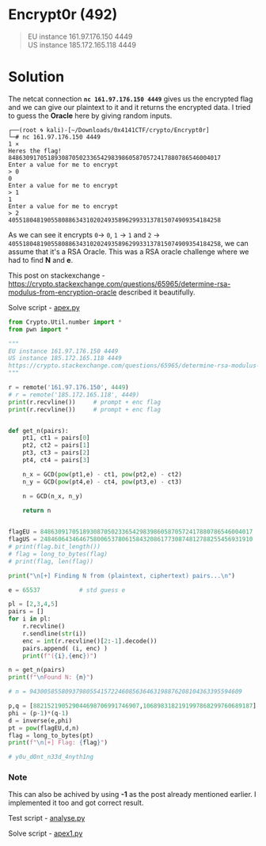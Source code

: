 # Encrypt0r (492)
> EU instance 161.97.176.150 4449   <br>
> US instance 185.172.165.118 4449  <br>

# Solution
The netcat connection **`nc 161.97.176.150 4449`** gives us the encrypted flag and we can give our plaintext to it and it returns the encrypted data.
I tried to guess the **Oracle** here by giving random inputs.

```console
┌──(root 🌀 kali)-[~/Downloads/0x4141CTF/crypto/Encrypt0r]
└─# nc 161.97.176.150 4449                                                                                                                                                               1 ⨯
Heres the flag!
848630917051893087050233654298398605870572417880786546004017
Enter a value for me to encrypt
> 0
0
Enter a value for me to encrypt
> 1
1
Enter a value for me to encrypt
> 2
405518048190558088634310202493589629933137815074909354184258
```

As we can see it encrypts `0`-> `0`, `1` -> `1` and `2` -> `405518048190558088634310202493589629933137815074909354184258`, we can assume that it's a RSA Oracle.
This was a RSA oracle challenge where we had to find **N** and **e**. 

This post on stackexchange - https://crypto.stackexchange.com/questions/65965/determine-rsa-modulus-from-encryption-oracle described it beautifully.

Solve script - [apex.py](apex.py)
```py
from Crypto.Util.number import *
from pwn import *

"""
EU instance 161.97.176.150 4449
US instance 185.172.165.118 4449
https://crypto.stackexchange.com/questions/65965/determine-rsa-modulus-from-encryption-oracle
"""

r = remote('161.97.176.150', 4449)
# r = remote('185.172.165.118', 4449)
print(r.recvline()) 	# prompt + enc flag
print(r.recvline()) 	# prompt + enc flag


def get_n(pairs):
	pt1, ct1 = pairs[0]
	pt2, ct2 = pairs[1]
	pt3, ct3 = pairs[2]
	pt4, ct4 = pairs[3]

	n_x = GCD(pow(pt1,e) - ct1, pow(pt2,e) - ct2)
	n_y = GCD(pow(pt4,e) - ct4, pow(pt3,e) - ct3)

	n = GCD(n_x, n_y)
	
	return n


flagEU = 848630917051893087050233654298398605870572417880786546004017
flagUS = 248460643464675800653780615843208617730874812788255456931910
# print(flag.bit_length())
# flag = long_to_bytes(flag)
# print(flag, len(flag))

print("\n[+] Finding N from (plaintext, ciphertext) pairs...\n")

e = 65537			# std guess e

pl = [2,3,4,5]
pairs = []
for i in pl:
	r.recvline()
	r.sendline(str(i))
	enc = int(r.recvline()[2:-1].decode())
	pairs.append( (i, enc) )
	print(f"({i},{enc})")

n = get_n(pairs)
print(f"\nFound N: {n}")

# n = 943005855809379805541572246085636463198876208104363395594609

p,q = [882152190529044698706991746907,1068983182191997868299760689187]
phi = (p-1)*(q-1)
d = inverse(e,phi)
pt = pow(flagEU,d,n)
flag = long_to_bytes(pt)
print(f"\n[+] Flag: {flag}")

# y0u_d0nt_n33d_4nyth1ng
```

### Note
This can also be achived by using **-1** as the post already mentioned earlier. I implemented it too and got correct result.

Test script - [analyse.py](analyse.py)

Solve script - [apex1.py](apex.py)

